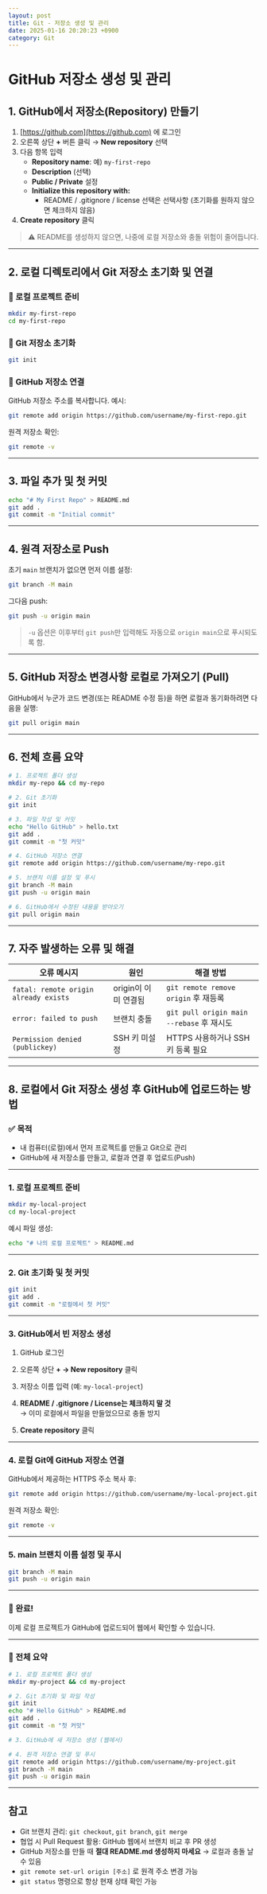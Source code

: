```yaml
---
layout: post
title: Git - 저장소 생성 및 관리
date: 2025-01-16 20:20:23 +0900
category: Git
---
```

# GitHub 저장소 생성 및 관리

## 1. GitHub에서 저장소(Repository) 만들기

1. [https://github.com](https://github.com) 에 로그인
2. 오른쪽 상단 **+** 버튼 클릭 → **New repository** 선택
3. 다음 항목 입력
   - **Repository name**: 예) `my-first-repo`
   - **Description** (선택)
   - **Public / Private** 설정
   - **Initialize this repository with:**
     - README / .gitignore / license 선택은 선택사항 (초기화를 원하지 않으면 체크하지 않음)
4. **Create repository** 클릭

> ⚠️ README를 생성하지 않으면, 나중에 로컬 저장소와 충돌 위험이 줄어듭니다.

---

## 2. 로컬 디렉토리에서 Git 저장소 초기화 및 연결

### 📁 로컬 프로젝트 준비

```bash
mkdir my-first-repo
cd my-first-repo
```

### 🧩 Git 저장소 초기화

```bash
git init
```

### 📎 GitHub 저장소 연결

GitHub 저장소 주소를 복사합니다. 예시:
```bash
git remote add origin https://github.com/username/my-first-repo.git
```

원격 저장소 확인:
```bash
git remote -v
```

---

## 3. 파일 추가 및 첫 커밋

```bash
echo "# My First Repo" > README.md
git add .
git commit -m "Initial commit"
```

---

## 4. 원격 저장소로 Push

초기 `main` 브랜치가 없으면 먼저 이름 설정:

```bash
git branch -M main
```

그다음 push:

```bash
git push -u origin main
```

> `-u` 옵션은 이후부터 `git push`만 입력해도 자동으로 `origin main`으로 푸시되도록 함.

---

## 5. GitHub 저장소 변경사항 로컬로 가져오기 (Pull)

GitHub에서 누군가 코드 변경(또는 README 수정 등)을 하면 로컬과 동기화하려면 다음을 실행:

```bash
git pull origin main
```

---

## 6. 전체 흐름 요약

```bash
# 1. 프로젝트 폴더 생성
mkdir my-repo && cd my-repo

# 2. Git 초기화
git init

# 3. 파일 작성 및 커밋
echo "Hello GitHub" > hello.txt
git add .
git commit -m "첫 커밋"

# 4. GitHub 저장소 연결
git remote add origin https://github.com/username/my-repo.git

# 5. 브랜치 이름 설정 및 푸시
git branch -M main
git push -u origin main

# 6. GitHub에서 수정된 내용을 받아오기
git pull origin main
```

---

## 7. 자주 발생하는 오류 및 해결

| 오류 메시지 | 원인 | 해결 방법 |
|-------------|------|------------|
| `fatal: remote origin already exists` | origin이 이미 연결됨 | `git remote remove origin` 후 재등록 |
| `error: failed to push` | 브랜치 충돌 | `git pull origin main --rebase` 후 재시도 |
| `Permission denied (publickey)` | SSH 키 미설정 | HTTPS 사용하거나 SSH 키 등록 필요 |

---

## 8. 로컬에서 Git 저장소 생성 후 GitHub에 업로드하는 방법

### ✅ 목적
- 내 컴퓨터(로컬)에서 먼저 프로젝트를 만들고 Git으로 관리
- GitHub에 새 저장소를 만들고, 로컬과 연결 후 업로드(Push)

---

### 1. 로컬 프로젝트 준비

```bash
mkdir my-local-project
cd my-local-project
```

예시 파일 생성:
```bash
echo "# 나의 로컬 프로젝트" > README.md
```

---

### 2. Git 초기화 및 첫 커밋

```bash
git init
git add .
git commit -m "로컬에서 첫 커밋"
```

---

### 3. GitHub에서 빈 저장소 생성

1. GitHub 로그인
2. 오른쪽 상단 **+ → New repository** 클릭
3. 저장소 이름 입력 (예: `my-local-project`)
4. **README / .gitignore / License는 체크하지 말 것**  
   → 이미 로컬에서 파일을 만들었으므로 충돌 방지

5. **Create repository** 클릭

---

### 4. 로컬 Git에 GitHub 저장소 연결

GitHub에서 제공하는 HTTPS 주소 복사 후:

```bash
git remote add origin https://github.com/username/my-local-project.git
```

원격 저장소 확인:
```bash
git remote -v
```

---

### 5. main 브랜치 이름 설정 및 푸시

```bash
git branch -M main
git push -u origin main
```

---

### 🎉 완료!  
이제 로컬 프로젝트가 GitHub에 업로드되어 웹에서 확인할 수 있습니다.

---

### 📌 전체 요약

```bash
# 1. 로컬 프로젝트 폴더 생성
mkdir my-project && cd my-project

# 2. Git 초기화 및 파일 작성
git init
echo "# Hello GitHub" > README.md
git add .
git commit -m "첫 커밋"

# 3. GitHub에 새 저장소 생성 (웹에서)

# 4. 원격 저장소 연결 및 푸시
git remote add origin https://github.com/username/my-project.git
git branch -M main
git push -u origin main
```

---

## 참고

- Git 브랜치 관리: `git checkout`, `git branch`, `git merge`
- 협업 시 Pull Request 활용: GitHub 웹에서 브랜치 비교 후 PR 생성
- GitHub 저장소를 만들 때 **절대 README.md 생성하지 마세요** → 로컬과 충돌 날 수 있음
- `git remote set-url origin [주소]` 로 원격 주소 변경 가능
- `git status` 명령으로 항상 현재 상태 확인 가능